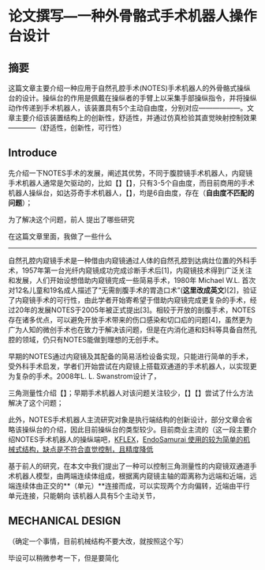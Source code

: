 # 论文撰写—一种外骨骼式手术机器人操作台设计

## 摘要

这篇文章主要介绍一种应用于自然孔腔手术(NOTES)手术机器人的外骨骼式操纵台的设计。操纵台的作用是佩戴在操纵者的手臂上以采集手部操纵指令，并将操纵动作传递到手术机器人，该装置具有5个主动自由度，分别对应——————。文章主要介绍该装置结构上的创新性，舒适性，并通过仿真检验其直觉映射控制效果————（舒适性，创新性，可行性）



## Introduce

先介绍一下NOTES手术的发展，阐述其优势，不同于腹腔镜手术机器人，内窥镜手术机器人通常是欠驱动的，比如【】【】，只有3-5个自由度，而目前商用的手术机器人操纵台，如达芬奇手术机器人，【】，均是6自由度，存在（**自由度不匹配的问题**）；

为了解决这个问题，前人 提出了哪些研究

在这篇文章里面，我做了一些什么



_____

自然孔腔内窥镜手术是一种借由内窥镜通过人体的自然孔腔到达病灶位置的外科手术，1957年第一台光纤内窥镜成功完成诊断手术后[1]，内窥镜技术得到广泛关注和发展，人们开始设想借助内窥镜完成一些简易手术，1980年  Michael W.L. 首次对12名儿童和19名成人描述了“无需剖腹手术的胃造口术”(**这里改成英文**)[2]，验证了内窥镜手术的可行性，由此学者开始寄希望于借助内窥镜完成更复杂的手术，经过20年的发展NOTES于2005年被正式提出[3]。相较于开放的剖腹手术，NOTES存在诸多优点，可以避免开放手术带来的伤口感染和切口疝的问题[4]，虽然更为广为人知的微创手术也在致力于解决该问题，但是在内消化道和妇科等具备自然孔腔的领域，仍只有NOTES能做到理想的无创手术。

早期的NOTES通过内窥镜及其配备的简易活检设备实现，只能进行简单的手术，受外科手术启发，学者们开始尝试在内窥镜上搭载双通道的手术机器人，以实现更为复杂的手术。2008年L. L. Swanstrom设计了，

三角测量性介绍【】；早期手术机器人对该问题关注较少，【】【】尝试了什么方法解决了这个问题；

此外，NOTES手术机器人主流研究对象是执行端结构的创新设计，部分文章会省略该操纵台的介绍，因此目前操纵台的类型较少。目前商业主流的（这一段主要介绍NOTES手术机器人的操纵端吧，[KFLEX](https://onlinelibrary.wiley.com/doi/abs/10.1002/rcs.2078)，[EndoSamurai 使用的较为简单的机械式结构，缺点是不符合直觉控制，且精度降低](https://link.springer.com/article/10.1007/s00464-012-2173-z)

基于前人的研究，在本文中我们提出了一种可以控制三角测量性的内窥镜双通道手术机器人模型，由两端连续体组成，根据离内窥镜主轴的距离称为远端和近端，远端连续体由正交的**（单元）**连接而成，可以实现两个方向偏转，近端由平行单元连接，只能朝向 该机器人具有5个主动关节，









##  MECHANICAL DESIGN

（确定一个事情，目前机械结构不要大改，就按照这个写）

毕设可以稍微参考一下，但是要简化









